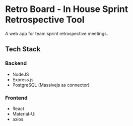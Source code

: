 # Retro Board - In House Sprint Retrospective Tool

A web app for team sprint retrospective meetings. 

## Tech Stack

### Backend

- NodeJS
- Express.js
- PostgreSQL (Massivejs as connector)

### Frontend

- React
- Material-UI
- axios


